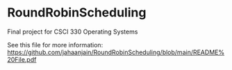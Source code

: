 # RoundRobinScheduling
Final project for CSCI 330 Operating Systems

See this file for more information: https://github.com/jahaanjain/RoundRobinScheduling/blob/main/README%20File.pdf
